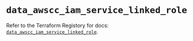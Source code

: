 # `data_awscc_iam_service_linked_role`

Refer to the Terraform Registory for docs: [`data_awscc_iam_service_linked_role`](https://registry.terraform.io/providers/hashicorp/awscc/0.70.0/docs/data-sources/iam_service_linked_role).
